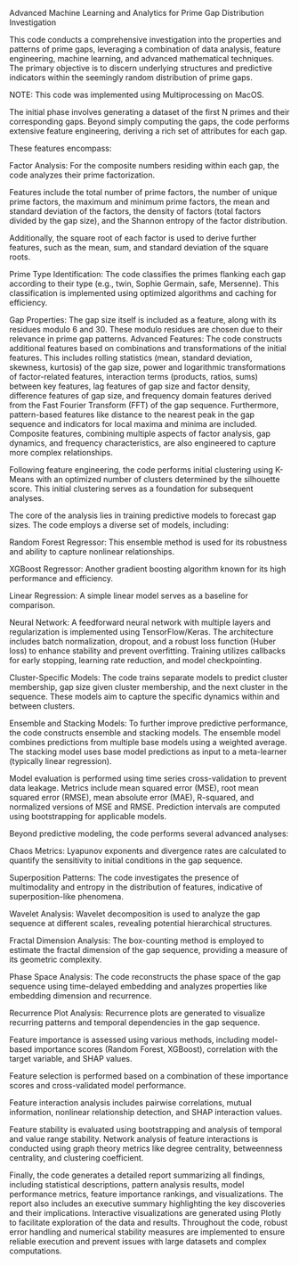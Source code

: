 Advanced Machine Learning and Analytics for Prime Gap Distribution Investigation

This code conducts a comprehensive investigation into the properties and patterns of prime gaps, leveraging a combination of data analysis, feature engineering, machine learning, and advanced mathematical techniques. The primary objective is to discern underlying structures and predictive indicators within the seemingly random distribution of prime gaps.

NOTE: This code was implemented using Multiprocessing on MacOS. 

The initial phase involves generating a dataset of the first N primes and their corresponding gaps. Beyond simply computing the gaps, the code performs extensive feature engineering, deriving a rich set of attributes for each gap.

These features encompass:

Factor Analysis: For the composite numbers residing within each gap, the code analyzes their prime factorization. 

Features include the total number of prime factors, the number of unique prime factors, the maximum and minimum prime factors, the mean and standard deviation of the factors, the density of factors (total factors divided by the gap size), and the Shannon entropy of the factor distribution. 

Additionally, the square root of each factor is used to derive further features, such as the mean, sum, and standard deviation of the square roots.

Prime Type Identification: The code classifies the primes flanking each gap according to their type (e.g., twin, Sophie Germain, safe, Mersenne). This classification is implemented using optimized algorithms and caching for efficiency.

Gap Properties: The gap size itself is included as a feature, along with its residues modulo 6 and 30. These modulo residues are chosen due to their relevance in prime gap patterns.
Advanced Features: The code constructs additional features based on combinations and transformations of the initial features. This includes rolling statistics (mean, standard deviation, skewness, kurtosis) of the gap size, power and logarithmic transformations of factor-related features, interaction terms (products, ratios, sums) between key features, lag features of gap size and factor density, difference features of gap size, and frequency domain features derived from the Fast Fourier Transform (FFT) of the gap sequence. Furthermore, pattern-based features like distance to the nearest peak in the gap sequence and indicators for local maxima and minima are included. Composite features, combining multiple aspects of factor analysis, gap dynamics, and frequency characteristics, are also engineered to capture more complex relationships.

Following feature engineering, the code performs initial clustering using K-Means with an optimized number of clusters determined by the silhouette score. This initial clustering serves as a foundation for subsequent analyses.

The core of the analysis lies in training predictive models to forecast gap sizes. The code employs a diverse set of models, including:

Random Forest Regressor: This ensemble method is used for its robustness and ability to capture nonlinear relationships.

XGBoost Regressor: Another gradient boosting algorithm known for its high performance and efficiency.

Linear Regression: A simple linear model serves as a baseline for comparison.

Neural Network: A feedforward neural network with multiple layers and regularization is implemented using TensorFlow/Keras. The architecture includes batch normalization, dropout, and a robust loss function (Huber loss) to enhance stability and prevent overfitting. Training utilizes callbacks for early stopping, learning rate reduction, and model checkpointing.

Cluster-Specific Models: The code trains separate models to predict cluster membership, gap size given cluster membership, and the next cluster in the sequence. These models aim to capture the specific dynamics within and between clusters.

Ensemble and Stacking Models: To further improve predictive performance, the code constructs ensemble and stacking models. The ensemble model combines predictions from multiple base models using a weighted average. The stacking model uses base model predictions as input to a meta-learner (typically linear regression).

Model evaluation is performed using time series cross-validation to prevent data leakage. Metrics include mean squared error (MSE), root mean squared error (RMSE), mean absolute error (MAE), R-squared, and normalized versions of MSE and RMSE. Prediction intervals are computed using bootstrapping for applicable models.

Beyond predictive modeling, the code performs several advanced analyses:

Chaos Metrics: Lyapunov exponents and divergence rates are calculated to quantify the sensitivity to initial conditions in the gap sequence.

Superposition Patterns: The code investigates the presence of multimodality and entropy in the distribution of features, indicative of superposition-like phenomena.

Wavelet Analysis: Wavelet decomposition is used to analyze the gap sequence at different scales, revealing potential hierarchical structures.

Fractal Dimension Analysis: The box-counting method is employed to estimate the fractal dimension of the gap sequence, providing a measure of its geometric complexity.

Phase Space Analysis: The code reconstructs the phase space of the gap sequence using time-delayed embedding and analyzes properties like embedding dimension and recurrence.

Recurrence Plot Analysis: Recurrence plots are generated to visualize recurring patterns and temporal dependencies in the gap sequence.

Feature importance is assessed using various methods, including model-based importance scores (Random Forest, XGBoost), correlation with the target variable, and SHAP values.

Feature selection is performed based on a combination of these importance scores and cross-validated model performance.

Feature interaction analysis includes pairwise correlations, mutual information, nonlinear relationship detection, and SHAP interaction values.

Feature stability is evaluated using bootstrapping and analysis of temporal and value range stability. Network analysis of feature interactions is conducted using graph theory metrics like degree centrality, betweenness centrality, and clustering coefficient.

Finally, the code generates a detailed report summarizing all findings, including statistical descriptions, pattern analysis results, model performance metrics, feature importance rankings, and visualizations. The report also includes an executive summary highlighting the key discoveries and their implications. Interactive visualizations are generated using Plotly to facilitate exploration of the data and results. Throughout the code, robust error handling and numerical stability measures are implemented to ensure reliable execution and prevent issues with large datasets and complex computations.
